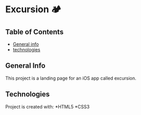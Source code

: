 # Excursion 🏕

## Table of Contents
* [General info](#general-info)
* [technologies](#technologies)

## General Info
This project is a landing page for an iOS app called excursion.

## Technologies
Project is created with:
*HTML5
*CSS3